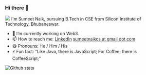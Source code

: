 ### Hi there 👋
<img src="https://komarev.com/ghpvc/?username=sumeetweb">  
I'm Sumeet Naik, pursuing B.Tech in CSE from Silicon Institute of Technology, Bhubaneswar.  

- 🔭 I’m currently working on Web3.
- 📫 How to reach me: [LinkedIn](https://www.linkedin.com/in/sumeetnaik19/)  [sumeetnaikcs at gmail dot com](mailto:sumeetnaikcs@gmail.com)  
- 😄 Pronouns: He / Him / His
- ⚡ Fun fact: "Like Java, there is JavaScript; For Coffee, there is CoffeeScript;"
   
 ![Github stats](https://github-readme-stats.vercel.app/api?username=sumeetweb&count_private=true&show_icons=true&title_color=333&icon_color=333)
